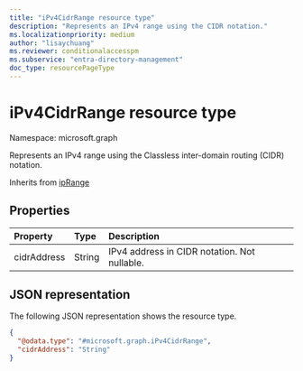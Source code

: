 ```yaml
---
title: "iPv4CidrRange resource type"
description: "Represents an IPv4 range using the CIDR notation."
ms.localizationpriority: medium
author: "lisaychuang"
ms.reviewer: conditionalaccesspm
ms.subservice: "entra-directory-management"
doc_type: resourcePageType
---
```


# iPv4CidrRange resource type

Namespace: microsoft.graph

Represents an IPv4 range using the Classless inter-domain routing (CIDR) notation.

Inherits from [ipRange](../resources/iprange.md)

## Properties

| Property     | Type        | Description |
|:-------------|:------------|:------------|
|cidrAddress|String|IPv4 address in CIDR notation. Not nullable.|

## JSON representation

The following JSON representation shows the resource type.

<!-- {
  "blockType": "resource",
  "optionalProperties": [

  ],
  "@odata.type": "microsoft.graph.iPv4CidrRange",
  "baseType": "microsoft.graph.ipRange"
}-->

```json
{
  "@odata.type": "#microsoft.graph.iPv4CidrRange",  
  "cidrAddress": "String"
}
```

<!-- uuid: 16cd6b66-4b1a-43a1-adaf-3a886856ed98
2019-02-04 14:57:30 UTC -->
<!-- {
  "type": "#page.annotation",
  "description": "iPv4CidrRange resource",
  "keywords": "",
  "section": "documentation",
  "tocPath": ""
}-->
